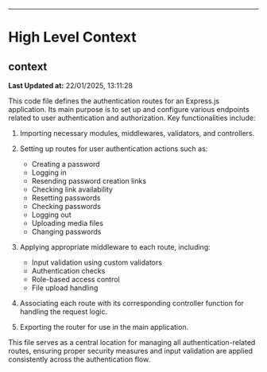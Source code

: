 

---
# High Level Context
## context
**Last Updated at:** 22/01/2025, 13:11:28

This code file defines the authentication routes for an Express.js application. Its main purpose is to set up and configure various endpoints related to user authentication and authorization. Key functionalities include:

1. Importing necessary modules, middlewares, validators, and controllers.
2. Setting up routes for user authentication actions such as:
   - Creating a password
   - Logging in
   - Resending password creation links
   - Checking link availability
   - Resetting passwords
   - Checking passwords
   - Logging out
   - Uploading media files
   - Changing passwords

3. Applying appropriate middleware to each route, including:
   - Input validation using custom validators
   - Authentication checks
   - Role-based access control
   - File upload handling

4. Associating each route with its corresponding controller function for handling the request logic.

5. Exporting the router for use in the main application.

This file serves as a central location for managing all authentication-related routes, ensuring proper security measures and input validation are applied consistently across the authentication flow.

